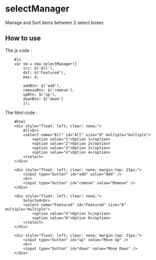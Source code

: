 selectManager
=============

Manage and Sort items between 2 select boxes


How to use
----------

The js code :

        #js
	    var sm = new selectManager({
	        src: $('All'),
	        dst: $('Featured'),
	        max: 4,
	        
	        addBtn: $('add'),
	        removeBtn: $('remove'),
	        upBtn: $('up'),
	        downBtn: $('down')
		    });

The html code :

        #html
		<div style="float: left; clear: none;">
			All<br>
			<select name="All" id="All" size="8" multiple="multiple">
				<option value="1">Option 1</option>
				<option value="2">Option 2</option>
				<option value="3">Option 3</option>
				<option value="4">Option 4</option>
			</select>
		</div>
	
		<div style="float: left; clear: none; margin-top: 21px;">
	        <input type="button" id="add" value="Add" />
			<br>
			<input type="button" id="remove" value="Remove" />
		</div>
				
		<div style="float: left; clear: none;">
			Selected<br>
			<select name="Featured" id="Featured" size="8" multiple="multiple">
				<option value="5">Option 5</option>
				<option value="6">Option 6</option>
			</select>
		</div>
	
		<div style="float: left; clear: none; margin-top: 21px;">
	        <input type="button" id="up" value="Move Up" />
			<br>
	        <input type="button" id="down" value="Move Down" />
		</div>
